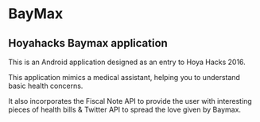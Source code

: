 # BayMax
Hoyahacks Baymax application
--

This is an Android application designed as an entry to Hoya Hacks 2016. 

This application mimics a medical assistant, helping you to understand basic health concerns.

It also incorporates the Fiscal Note API to provide the user with interesting pieces of health bills & Twitter API to spread the love given by Baymax.
